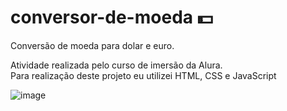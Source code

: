 # conversor-de-moeda :dollar:
 Conversão de moeda para dolar e euro.
 
 <p> Atividade realizada pelo curso de imersão da Alura. <br>
Para realização deste projeto eu utilizei HTML, CSS e JavaScript</p>
 
 ![image](https://user-images.githubusercontent.com/102635049/190481469-aeb2886f-e69f-41ee-8bfd-2513f0e76324.png)


